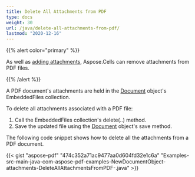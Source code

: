 ```yaml
---
title: Delete All Attachments from PDF
type: docs
weight: 30
url: /java/delete-all-attachments-from-pdf/
lastmod: "2020-12-16"
---
```


{{% alert color="primary" %}} 

As well as [adding attachments](/pdf/java/add-attachment-to-pdf/), Aspose.Cells can remove attachments from PDF files.

{{% /alert %}} 

A PDF document's attachments are held in the [Document](https://apireference.aspose.com/java/pdf/com.aspose.pdf/Document) object's EmbeddedFiles collection.

To delete all attachments associated with a PDF file:

1. Call the EmbeddedFiles collection's delete(..) method.
1. Save the updated file using the [Document](https://apireference.aspose.com/java/pdf/com.aspose.pdf/Document) object's save method.

The following code snippet shows how to delete all the attachments from a PDF document.

{{< gist "aspose-pdf" "474c352a71ac9477aa0d604fd32e1c6a" "Examples-src-main-java-com-aspose-pdf-examples-NewDocumentObject-attachments-DeleteAllAttachmentsFromPDF-.java" >}}

